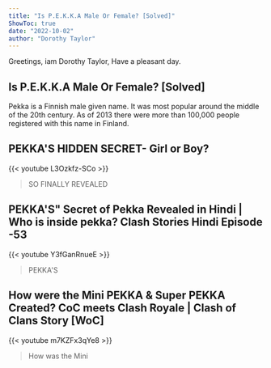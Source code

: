 ```yaml
---
title: "Is P.E.K.K.A Male Or Female? [Solved]"
ShowToc: true 
date: "2022-10-02"
author: "Dorothy Taylor" 
---
```


Greetings, iam Dorothy Taylor, Have a pleasant day.
## Is P.E.K.K.A Male Or Female? [Solved]
Pekka is a Finnish male given name. It was most popular around the middle of the 20th century. As of 2013 there were more than 100,000 people registered with this name in Finland.

## PEKKA'S HIDDEN SECRET- Girl or Boy?
{{< youtube L3Ozkfz-SCo >}}
>SO FINALLY REVEALED 

## PEKKA'S" Secret of Pekka Revealed in Hindi | Who is inside pekka? Clash Stories Hindi Episode -53
{{< youtube Y3fGanRnueE >}}
>PEKKA'S

## How were the Mini PEKKA & Super PEKKA Created? CoC meets Clash Royale | Clash of Clans Story [WoC]
{{< youtube m7KZFx3qYe8 >}}
>How was the Mini 


